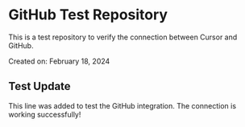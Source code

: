 # GitHub Test Repository

This is a test repository to verify the connection between Cursor and GitHub.

Created on: February 18, 2024

## Test Update
This line was added to test the GitHub integration. The connection is working successfully! 